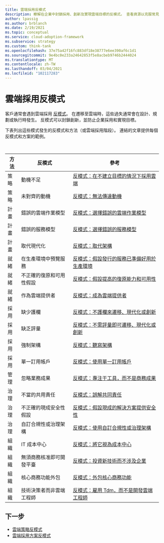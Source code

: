 ```yaml
---
title: 雲端採用反模式
description: 瞭解在企業中封鎖採用、創新及實現雲端目標的反模式。 查看資源以克服常見的反模式。
author: lpassig
ms.author: brblanch
ms.date: 2/19/2021
ms.topic: conceptual
ms.service: cloud-adoption-framework
ms.subservice: strategy
ms.custom: think-tank
ms.openlocfilehash: 37e75a42f16fc883df18e38777e6ee390af6c1d1
ms.sourcegitcommit: 9e4bc0e233a24642853f5e8acbeb9746b2444024
ms.translationtype: MT
ms.contentlocale: zh-TW
ms.lasthandoff: 03/04/2021
ms.locfileid: "102117283"
---
```

# <a name="cloud-adoption-antipatterns"></a>雲端採用反模式

客戶通常會遇到雲端採用 [反模式](../organize/fiefdoms-silos.md)。 在遷移至雲端時，這些過失通常會在設計、規劃或執行時發生。 反模式可以封鎖創新，並防止企業採用和實現目標。

下表列出這些模式發生的反模式和方法（或雲端採用階段）。 連結的文章提供每個反模式和方案的範例。

<br>

| 方法 | 反模式 | 參考 |
| ------------- |-------------| -----|
| 策略 | 動機不足 | [反模式：在不建立目標的情況下採用雲端](./strategy-antipatterns.md#antipattern-adopt-the-cloud-without-establishing-goals) |
| 策略 | 未對齊的動機 | [反模式：無法傳達動機](./strategy-antipatterns.md#antipattern-fail-to-communicate-motivations) |
| 計畫 | 錯誤的雲端作業模型 | [反模式：選擇錯誤的雲端作業模型](./plan-antipatterns.md#antipattern-choose-the-wrong-cloud-operating-model) |
| 計畫 | 錯誤的服務模型 | [反模式：選擇錯誤的服務模型](./plan-antipatterns.md#antipattern-choose-the-wrong-service-model) |
| 計畫 | 取代現代化 | [反模式：取代架構](./plan-antipatterns.md#antipattern-replace-architecture) |
| 就緒 | 在生產環境中預覽服務 | [反模式：假設發行的服務已準備好用於生產環境](./ready-antipatterns.md#antipattern-assume-released-services-are-ready-for-production) |
| 就緒 | 不正確的復原和可用性假設 | [反模式：假設提高的復原能力和可用性](./ready-antipatterns.md#antipattern-assume-increased-resiliency-and-availability) |
| 就緒 | 作為雲端提供者 | [反模式：成為雲端提供者](./ready-antipatterns.md#antipattern-become-a-cloud-provider) |
| 採用 | 缺少護欄 | [反模式：不護欄來遷移、現代化或創新](./migrate-antipatterns.md#antipattern-migrate-modernize-or-innovate-without-guardrails) |
| 採用 | 缺乏評量 | [反模式：不需評量即可遷移、現代化或創新](./migrate-antipatterns.md#antipattern-migrate-modernize-or-innovate-without-an-assessment) |
| 採用 | 強制架構 | [反模式：聽寫架構](./migrate-antipatterns.md#antipattern-dictate-an-architecture) |
| 採用 | 單一訂用帳戶 | [反模式：使用單一訂用帳戶](./migrate-antipatterns.md#antipattern-use-a-single-subscription) |
| 管理 | 忽略業務成果 | [反模式：專注于工具，而不是商務成果](./manage-antipatterns.md#antipattern-focus-on-tooling-not-business-outcomes) |
| 治理 | 不當的共用責任 | [反模式：誤解共同責任](./govern-antipatterns.md#antipattern-misunderstand-shared-responsibilities) |
| 治理 | 不正確的現成安全性假設 | [反模式：假設現成的解決方案提供安全性](./govern-antipatterns.md#antipattern-assume-out-of-the-box-solutions-provide-security) |
| 治理 | 自訂合規性或治理架構 | [反模式：使用自訂合規性或治理架構](./govern-antipatterns.md#antipattern-use-a-custom-compliance-or-governance-framework) |
| 組織 | IT 成本中心 | [反模式：將它視為成本中心](./organize-antipatterns.md#antipattern-treat-it-as-a-cost-center) |
| 組織 | 無須商務核准即可開發平臺 | [反模式：投資新技術而不涉及企業](./organize-antipatterns.md#antipattern-invest-in-new-technology-without-involving-the-business) |
| 組織 | 核心商務功能外包 | [反模式：外包核心商務功能](./organize-antipatterns.md#antipattern-outsource-core-business-functions) |
| 組織 | 技術決策者而非雲端工程師 | [反模式：雇用 Tdm，而不是開發雲端工程師](./organize-antipatterns.md#antipattern-hire-tdms-instead-of-developing-cloud-engineers) |

## <a name="next-steps"></a>下一步

- [雲端策略反模式](./strategy-antipatterns.md)
- [雲端採用方案反模式](./plan-antipatterns.md)